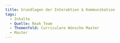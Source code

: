 ```yaml
---
title: Grundlagen der Interaktion & Kommunikation
tags:
  - Inhalte
  - Quelle: Reak Team
  - Themenfeld: Curriculare Wünsche Master
  - Master
---
```

